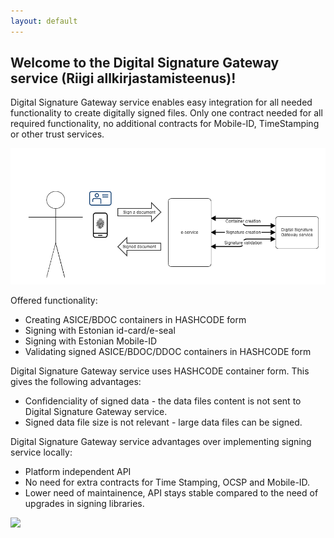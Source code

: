 ```yaml
---
layout: default
---
```


## Welcome to the Digital Signature Gateway service (Riigi allkirjastamisteenus)!

Digital Signature Gateway service enables easy integration for all needed functionality to create digitally signed files.
Only one contract needed for all required functionality, no additional contracts for Mobile-ID, TimeStamping or other trust services.


![](/img/general.png)

Offered functionality:
* Creating ASICE/BDOC containers in HASHCODE form
* Signing with Estonian id-card/e-seal
* Signing with Estonian Mobile-ID
* Validating signed ASICE/BDOC/DDOC containers in HASHCODE form

Digital Signature Gateway service uses HASHCODE container form. This gives the following advantages:
* Confidenciality of signed data - the data files content is not sent to Digital Signature Gateway service. 
* Signed data file size is not relevant - large data files can be signed.

Digital Signature Gateway service advantages over implementing signing service locally:
* Platform independent API
* No need for extra contracts for Time Stamping, OCSP and Mobile-ID.
* Lower need of maintainence, API stays stable compared to the need of upgrades in signing libraries.

![](https://raw.githubusercontent.com/open-eid/SiGa/develop/docs/img/EL_Regionaalarengu_Fond_horisontaalne-vaike.jpg)